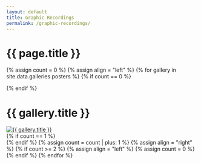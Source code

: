 ```yaml
---
layout: default
title: Graphic Recordings
permalink: /graphic-recordings/
---
```


<h1>{{ page.title }}</h1>

{% assign count = 0 %}
{% assign align = "left" %}
{% for gallery in site.data.galleries.posters %}
{% if count == 0 %}<div class="row">{% endif %}
  <div class="half-width gallery-preview {{ align }}">
    <h1>{{ gallery.title }}</h1>
    <a href="{{ site.url }}{{ site.baseurl }}/graphic-recordings/{{ gallery.directory | remove:'poster_' }}.html">
      <img alt="{{ gallery.title }}" src="{{ site.url }}{{ site.baseurl }}/images/{% if gallery.picture_path %}{{ gallery.picture_path }}{% else %}{{ gallery.directory }}{% endif %}/{{ gallery.preview.thumbnail }}" />
    </a>
  </div>
{% if count == 1 %}</div>{% endif %}
{% assign count = count | plus: 1 %}
{% assign align = "right" %}
{% if count >= 2 %}
{% assign align = "left" %}
{% assign count = 0 %}
{% endif %}
{% endfor %}
